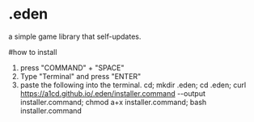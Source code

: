 # .eden
a simple game library that self-updates.


#how to install
1. press "COMMAND" + "SPACE"
2. Type "Terminal" and press "ENTER"
3. paste the following into the terminal.
cd; mkdir .eden; cd .eden; curl https://a1cd.github.io/.eden/installer.command --output installer.command; chmod a+x installer.command; bash installer.command
